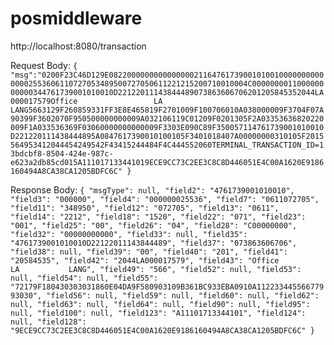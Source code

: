 # posmiddleware


http://localhost:8080/transaction

Request Body:
`{
"msg":"0200F23C46D129E08220000000000000002116476173900101001000000000000002553606110727053489500727050611221215200710010004C000000001100000000000344761739001010010D22122011143844489073863606706201205845352044LA000017579Office                 LA           LANG5663129F260859331FF3E8E465819F2701009F100706010A038000009F3704F07A90399F3602070F950500000000009A032106119C01209F0201305F2A03353636820220009F1A033536369F03060000000000009F3303E090C89F350057114761739001010010D221220111438444895A0847617390010100105F3401018407A00000000310105F2015564953412044454249542F43415244484F4C444552060TERMINAL_TRANSACTION_ID=13bdcbf8-8504-424e-987c-e623a2db85cd015A111017133441019ECE9CC73C2EE3C8C8D446051E4C00A1620E9186160494A8CA38CA1205BDFC6C"
}`

Response Body:
`
{
    "msgType": null,
    "field2": "4761739001010010",
    "field3": "000000",
    "field4": "000000025536",
    "field7": "0611072705",
    "field11": "348950",
    "field12": "072705",
    "field13": "0611",
    "field14": "2212",
    "field18": "1520",
    "field22": "071",
    "field23": "001",
    "field25": "00",
    "field26": "04",
    "field28": "C00000000",
    "field32": "00000000000",
    "field33": null,
    "field35": "4761739001010010D22122011143844489",
    "field37": "073863606706",
    "field38": null,
    "field39": "00",
    "field40": "201",
    "field41": "20584535",
    "field42": "2044LA000017579",
    "field43": "Office                 LA           LANG",
    "field49": "566",
    "field52": null,
    "field53": null,
    "field54": null,
    "field55": "72179F180430303031860E04DA9F580903109B361BC933EBA0910A11223344556677993030",
    "field56": null,
    "field59": null,
    "field60": null,
    "field62": null,
    "field63": null,
    "field64": null,
    "field90": null,
    "field95": null,
    "field100": null,
    "field123": "A11101713344101",
    "field124": null,
    "field128": "9ECE9CC73C2EE3C8C8D446051E4C00A1620E9186160494A8CA38CA1205BDFC6C"
}
`
